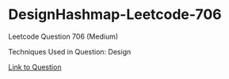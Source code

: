 # DesignHashmap-Leetcode-706

Leetcode Question 706 (Medium)

Techniques Used in Question:
Design

[Link to Question](https://leetcode.com/problems/design-hashmap/)
